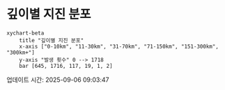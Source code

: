 # 깊이별 지진 분포

```mermaid
xychart-beta
    title "깊이별 지진 분포"
    x-axis ["0-10km", "11-30km", "31-70km", "71-150km", "151-300km", "300km+"]
    y-axis "발생 횟수" 0 --> 1718
    bar [645, 1716, 117, 19, 1, 2]
```

업데이트 시간: 2025-09-06 09:03:47
